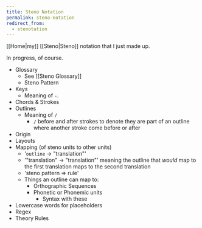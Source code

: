 ```yaml
---
title: Steno Notation
permalink: steno-notation
redirect_from:
  - stenotation
---
```


[[Home|my]] [[Steno|Steno]] notation that I just made up.

In progress, of course.

- Glossary
  - See [[Steno Glossary]]
  - Steno Pattern
- Keys
  - Meaning of `-`.
- Chords & Strokes
- Outlines
	- Meaning of `/`
		- `/` before and after strokes to denote they are part of an outline where another stroke come before or after
- Origin
- Layouts
- Mapping (of steno units to other units)
	-  '`outline` → "translation"'
	-  '"translation" → "translation"' meaning the outline that _would_ map to the first translation maps to the second translation
	-  'steno pattern ⇒ rule'
	- Things an outline can map to:
		- Orthographic Sequences
		- Phonetic or Phonemic units
		    - Syntax with these
- Lowercase words for placeholders
- Regex
- Theory Rules
